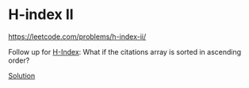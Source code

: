 # H-index II

https://leetcode.com/problems/h-index-ii/

Follow up for [H-Index](../H-index): What if the citations array is sorted in ascending order?

[Solution](HIndexII.java)
